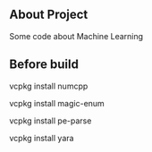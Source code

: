 ## About Project

Some code about Machine Learning



## Before build

vcpkg install numcpp

vcpkg install magic-enum

vcpkg install pe-parse

vcpkg install yara
